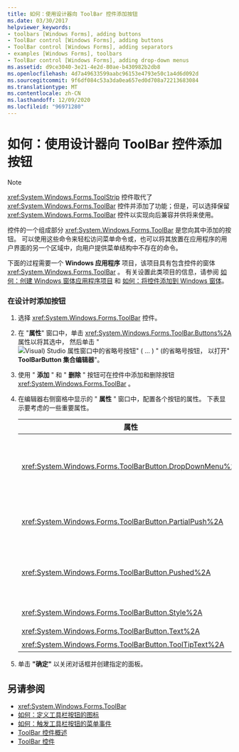 ```yaml
---
title: 如何：使用设计器向 ToolBar 控件添加按钮
ms.date: 03/30/2017
helpviewer_keywords:
- toolbars [Windows Forms], adding buttons
- ToolBar control [Windows Forms], adding buttons
- ToolBar control [Windows Forms], adding separators
- examples [Windows Forms], toolbars
- ToolBar control [Windows Forms], adding drop-down menus
ms.assetid: d9ce3040-3e21-4e2d-80ae-b430982b2db8
ms.openlocfilehash: 4d7a49633599aabc96153e4793e50c1a4d6d092d
ms.sourcegitcommit: 9f6df084c53a3da0ea657ed0d708a72213683084
ms.translationtype: MT
ms.contentlocale: zh-CN
ms.lasthandoff: 12/09/2020
ms.locfileid: "96971280"
---
```

# <a name="how-to-add-buttons-to-a-toolbar-control-using-the-designer"></a>如何：使用设计器向 ToolBar 控件添加按钮

> [!NOTE]
> <xref:System.Windows.Forms.ToolStrip> 控件取代了 <xref:System.Windows.Forms.ToolBar> 控件并添加了功能；但是，可以选择保留 <xref:System.Windows.Forms.ToolBar> 控件以实现向后兼容并供将来使用。

控件的一个组成部分 <xref:System.Windows.Forms.ToolBar> 是您向其中添加的按钮。 可以使用这些命令来轻松访问菜单命令或，也可以将其放置在应用程序的用户界面的另一个区域中，向用户提供菜单结构中不存在的命令。

下面的过程需要一个 **Windows 应用程序** 项目，该项目具有包含控件的窗体 <xref:System.Windows.Forms.ToolBar> 。 有关设置此类项目的信息，请参阅 [如何：创建 Windows 窗体应用程序项目](/visualstudio/ide/step-1-create-a-windows-forms-application-project) 和 [如何：将控件添加到 Windows 窗体](how-to-add-controls-to-windows-forms.md)。

### <a name="to-add-buttons-at-design-time"></a>在设计时添加按钮

1. 选择 <xref:System.Windows.Forms.ToolBar> 控件。

2. 在 "**属性**" 窗口中，单击 <xref:System.Windows.Forms.ToolBar.Buttons%2A> 属性以将其选中， 然后单击 " ![ Visual) Studio 属性窗口中的省略号按钮" ( ... ) " (的省略号按钮， ](./media/visual-studio-ellipsis-button.png) 以打开" **ToolBarButton 集合编辑器**"。

3. 使用 " **添加** " 和 " **删除** " 按钮可在控件中添加和删除按钮 <xref:System.Windows.Forms.ToolBar> 。

4. 在编辑器右侧窗格中显示的 " **属性** " 窗口中，配置各个按钮的属性。 下表显示要考虑的一些重要属性。

    |属性|描述|
    |--------------|-----------------|
    |<xref:System.Windows.Forms.ToolBarButton.DropDownMenu%2A>|设置要显示在下拉工具栏按钮中的菜单。 工具栏按钮的 <xref:System.Windows.Forms.ToolBarButton.Style%2A> 属性必须设置为 <xref:System.Windows.Forms.ToolBarButtonStyle.DropDownButton> 。 此属性采用类的实例 <xref:System.Windows.Forms.ContextMenu> 作为引用。|
    |<xref:System.Windows.Forms.ToolBarButton.PartialPush%2A>|设置是否部分推送切换样式的工具栏按钮。 工具栏按钮的 <xref:System.Windows.Forms.ToolBarButton.Style%2A> 属性必须设置为 <xref:System.Windows.Forms.ToolBarButtonStyle.ToggleButton> 。|
    |<xref:System.Windows.Forms.ToolBarButton.Pushed%2A>|设置切换样式的工具栏按钮当前是否处于按下状态。 工具栏按钮的 <xref:System.Windows.Forms.ToolBarButton.Style%2A> 属性必须设置为 <xref:System.Windows.Forms.ToolBarButtonStyle.ToggleButton> 或 <xref:System.Windows.Forms.ToolBarButtonStyle.PushButton> 。|
    |<xref:System.Windows.Forms.ToolBarButton.Style%2A>|设置工具栏按钮的样式。 必须是枚举中的值之一 <xref:System.Windows.Forms.ToolBarButtonStyle> 。|
    |<xref:System.Windows.Forms.ToolBarButton.Text%2A>|按钮显示的文本字符串。|
    |<xref:System.Windows.Forms.ToolBarButton.ToolTipText%2A>|作为按钮的工具提示显示的文本。|

5. 单击 **"确定"** 以关闭对话框并创建指定的面板。

## <a name="see-also"></a>另请参阅

- <xref:System.Windows.Forms.ToolBar>
- [如何：定义工具栏按钮的图标](how-to-define-an-icon-for-a-toolbar-button.md)
- [如何：触发工具栏按钮的菜单事件](how-to-trigger-menu-events-for-toolbar-buttons.md)
- [ToolBar 控件概述](toolbar-control-overview-windows-forms.md)
- [ToolBar 控件](toolbar-control-windows-forms.md)
